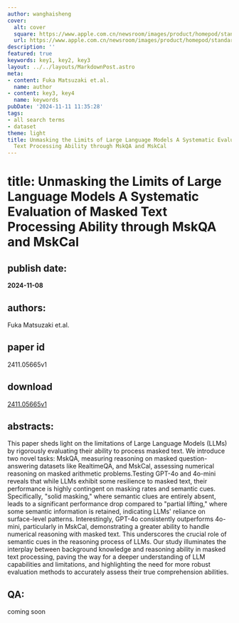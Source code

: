 ```yaml
---
author: wanghaisheng
cover:
  alt: cover
  square: https://www.apple.com.cn/newsroom/images/product/homepod/standard/Apple-HomePod-hero-230118_big.jpg.large_2x.jpg
  url: https://www.apple.com.cn/newsroom/images/product/homepod/standard/Apple-HomePod-hero-230118_big.jpg.large_2x.jpg
description: ''
featured: true
keywords: key1, key2, key3
layout: ../../layouts/MarkdownPost.astro
meta:
- content: Fuka Matsuzaki et.al.
  name: author
- content: key3, key4
  name: keywords
pubDate: '2024-11-11 11:35:28'
tags:
- all search terms
- dataset
theme: light
title: Unmasking the Limits of Large Language Models A Systematic Evaluation of Masked
  Text Processing Ability through MskQA and MskCal
---
```


# title: Unmasking the Limits of Large Language Models A Systematic Evaluation of Masked Text Processing Ability through MskQA and MskCal 
## publish date: 
**2024-11-08** 
## authors: 
  Fuka Matsuzaki et.al. 
## paper id
2411.05665v1
## download
[2411.05665v1](http://arxiv.org/abs/2411.05665v1)
## abstracts:
This paper sheds light on the limitations of Large Language Models (LLMs) by rigorously evaluating their ability to process masked text. We introduce two novel tasks: MskQA, measuring reasoning on masked question-answering datasets like RealtimeQA, and MskCal, assessing numerical reasoning on masked arithmetic problems.Testing GPT-4o and 4o-mini reveals that while LLMs exhibit some resilience to masked text, their performance is highly contingent on masking rates and semantic cues. Specifically, "solid masking," where semantic clues are entirely absent, leads to a significant performance drop compared to "partial lifting," where some semantic information is retained, indicating LLMs' reliance on surface-level patterns. Interestingly, GPT-4o consistently outperforms 4o-mini, particularly in MskCal, demonstrating a greater ability to handle numerical reasoning with masked text. This underscores the crucial role of semantic cues in the reasoning process of LLMs. Our study illuminates the interplay between background knowledge and reasoning ability in masked text processing, paving the way for a deeper understanding of LLM capabilities and limitations, and highlighting the need for more robust evaluation methods to accurately assess their true comprehension abilities.
## QA:
coming soon
